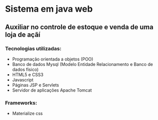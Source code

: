 # Sistema em java web
## Auxiliar no controle de estoque e venda de uma loja de açãí
### Tecnologias utilizadas:
- Programação orientada a objetos (POO)
- Banco de dados Mysql (Modelo Entidade Relacionamento e Banco de dados físico)
- HTML5 e CSS3
- Javascript
- Páginas JSP e Servlets
- Servidor de aplicações Apache Tomcat
### Frameworks:
- Materialize css
